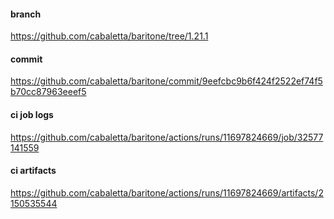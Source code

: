 #### branch
https://github.com/cabaletta/baritone/tree/1.21.1

#### commit
https://github.com/cabaletta/baritone/commit/9eefcbc9b6f424f2522ef74f5b70cc87963eeef5

#### ci job logs
https://github.com/cabaletta/baritone/actions/runs/11697824669/job/32577141559

#### ci artifacts
https://github.com/cabaletta/baritone/actions/runs/11697824669/artifacts/2150535544
